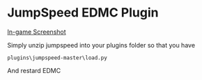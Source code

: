 # JumpSpeed EDMC Plugin

[In-game Screenshot](jumpspeed.png)

Simply unzip jumpspeed into your plugins folder so that you have

```
plugins\jumpspeed-master\load.py
```

And restard EDMC